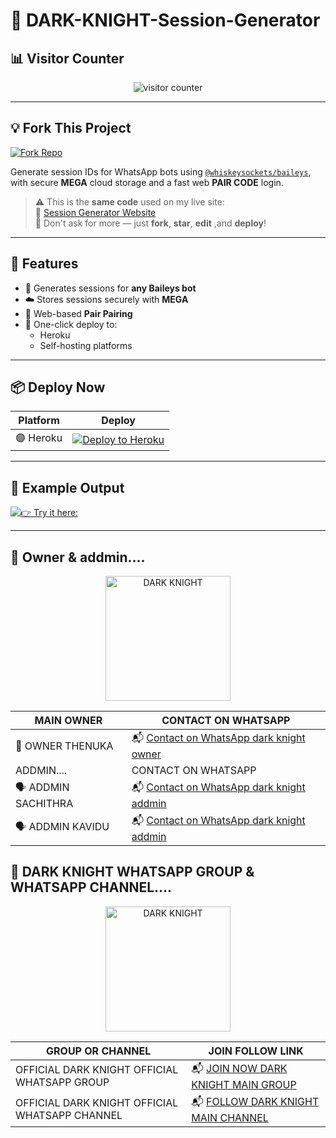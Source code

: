 # 👑 DARK-KNIGHT-Session-Generator

## 📊 Visitor Counter

<p align="center">
   <img src="https://profile-counter.glitch.me/DARK-KNIGHT-PAIR/count.svg" alt="visitor counter"/>
</p>

---

## 💡 Fork This Project

[![Fork Repo](https://img.shields.io/badge/FORK-REPO-black?style=for-the-badge&logo=github)](https://github.com/XdKing2/malvin-pair/fork)

Generate session IDs for WhatsApp bots using [`@whiskeysockets/baileys`](https://github.com/whiskeysockets/baileys), with secure **MEGA** cloud storage and a fast web **PAIR CODE** login.

> ⚠️ This is the **same code** used on my live site:  
> 🔗 [Session Generator Website](https://new-session-2ag9.onrender.com/)  
> 💬 Don't ask for more — just **fork**, **star**, **edit** ,and **deploy**!

---

## 🧩 Features

- 🔐 Generates sessions for **any Baileys bot**
- ☁️ Stores sessions securely with **MEGA**
- 📱 Web-based **Pair Pairing**
- 🚀 One-click deploy to:
  - Heroku
  - Self-hosting platforms

---

## 📦 Deploy Now

| Platform | Deploy |
|---------|--------|
| 🟣 Heroku | [![Deploy to Heroku](https://img.shields.io/badge/DEPLOY-HEROKU-purple?style=for-the-badge&logo=heroku)](https://dashboard.heroku.com/new?template=https://github.com/XdKing2/malvin-pair) |


---

## 🧪 Example Output

[![👉 Try it here:](https://img.shields.io/badge/click-here-black?style=for-the-badge&logo=git)](https://new-session-2ag9.onrender.com/)


---

## 🧬 Owner & addmin....

<p align="center">
  <a href="https://github.com/XdKing2">
    <img src="https://files.catbox.moe/brlkte.jpg" width="200" height="200" alt="DARK KNIGHT"/>
  </a>
</p>

| MAIN OWNER | CONTACT ON WHATSAPP |
|---------|--------|
| 👑 OWNER THENUKA    | 📬 [Contact on WhatsApp dark knight owner ](https://wa.me/94763934860?text=OWNER=Tenuka-support_me💻📍)
| ADDMIN.... | CONTACT ON WHATSAPP |
| 🗣 ADDMIN SACHITHRA |  📬 [Contact on WhatsApp dark knight addmin ](https://wa.me/94761332610?text=ADDMIN=Sachithra-support_me💻📍)
| 🗣 ADDMIN KAVIDU    |  📬 [Contact on WhatsApp dark knight addmin ](https://wa.me/94766704052?text=ADDMIN=Kavidu-support_me💻📍)

## 🧬 DARK KNIGHT WHATSAPP GROUP & WHATSAPP CHANNEL....

<p align="center">
  <a href="https://github.com/XdKing2">
    <img src="https://files.catbox.moe/brlkte.jpg" width="200" height="200" alt="DARK KNIGHT"/>
  </a>
</p>

| GROUP OR CHANNEL| JOIN FOLLOW LINK |
|---------|--------|
| OFFICIAL DARK KNIGHT OFFICIAL WHATSAPP GROUP  | 📬 [JOIN NOW DARK KNIGHT MAIN GROUP](https://chat.whatsapp.com/IGgPW6pTrH14oAWCJALYR5)
| OFFICIAL DARK KNIGHT OFFICIAL WHATSAPP CHANNEL  | 📬 [FOLLOW DARK KNIGHT MAIN CHANNEL](https://chat.whatsapp.com/IGgPW6pTrH14oAWCJALYR5)



